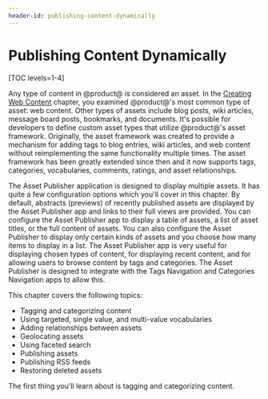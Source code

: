 ```yaml
---
header-id: publishing-content-dynamically
---
```


# Publishing Content Dynamically

[TOC levels=1-4]

Any type of content in @product@ is considered an asset. In the 
[Creating Web Content](/docs/7-0/user/-/knowledge_base/u/creating-web-content)
chapter, you examined @product@'s most common type of asset: web content. Other
types of assets include blog posts, wiki articles, message board posts,
bookmarks, and documents. It's possible for developers to define custom asset
types that utilize @product@'s asset framework. Originally, the asset framework
was created to provide a mechanism for adding tags to blog entries, wiki
articles, and web content without reimplementing the same functionality multiple
times. The asset framework has been greatly extended since then and it now
supports tags, categories, vocabularies, comments, ratings, and asset
relationships.

The Asset Publisher application is designed to display multiple assets. It has
quite a few configuration options which you'll cover in this chapter. By
default, abstracts (previews) of recently published assets are displayed by the
Asset Publisher app and links to their full views are provided. You can
configure the Asset Publisher app to display a table of assets, a list of asset
titles, or the full content of assets. You can also configure the Asset
Publisher to display only certain kinds of assets and you choose how many items
to display in a list. The Asset Publisher app is very useful for displaying
chosen types of content, for displaying recent content, and for allowing users
to browse content by tags and categories. The Asset Publisher is designed to
integrate with the Tags Navigation and Categories Navigation apps to allow this.

This chapter covers the following topics:

- Tagging and categorizing content
- Using targeted, single value, and multi-value vocabularies
- Adding relationships between assets
- Geolocating assets
- Using faceted search
- Publishing assets
- Publishing RSS feeds
- Restoring deleted assets

The first thing you'll learn about is tagging and categorizing content.
